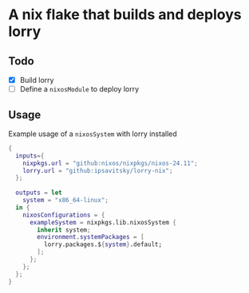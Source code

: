 # A nix flake that builds and deploys lorry

## Todo
- [x] Build lorry
- [ ] Define a `nixosModule` to deploy lorry

## Usage

Example usage of a `nixosSystem` with lorry installed

``` nix
{
  inputs={
    nixpkgs.url = "github:nixos/nixpkgs/nixos-24.11";
    lorry.url = "github:ipsavitsky/lorry-nix";
  };
  
  outputs = let
    system = "x86_64-linux";
  in {
    nixosConfigurations = {
      exampleSystem = nixpkgs.lib.nixosSystem {
        inherit system;
        environment.systemPackages = [
          lorry.packages.${system}.default;
        ];
      };
    };
  };
}
```
